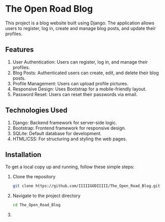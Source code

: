 # The Open Road Blog
This project is a blog website built using Django. The application allows users to register, log in, create and manage blog posts, and update their profiles.

## Features
1. User Authentication: Users can register, log in, and manage their profiles.
2. Blog Posts: Authenticated users can create, edit, and delete their blog posts.
3. Profile Management: Users can upload profile pictures.
4. Responsive Design: Uses Bootstrap for a mobile-friendly layout.
5. Password Reset: Users can reset their passwords via email.

## Technologies Used
1. Django: Backend framework for server-side logic.
2. Bootstrap: Frontend framework for responsive design.
3. SQLite: Default database for development.
4. HTML/CSS: For structuring and styling the web pages.

## Installation
To get a local copy up and running, follow these simple steps:

1. Clone the repository

   ```bash
   git clone https://github.com/IIIIIGODIIIII/The_Open_Road_Blog.git

2. Navigate to the project directory

   ```bash
   cd The_Open_Road_Blog

3.
   
